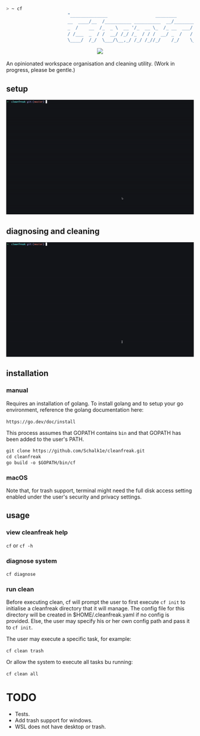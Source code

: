 ```sh
> ~ cf
                       "______________                  ________                  ______  
                       __  ____/__  /__________ __________  __/_________________ ___  /__
                       _  /    __  /_  _ \  __ '/_  __ \_  /_ __  ___/  _ \  __ '/_  //_/
                       / /___  _  / /  __/ /_/ /_  / / /  __/ _  /   /  __/ /_/ /_  ,<   
                       \____/  /_/  \___/\__,_/ /_/ /_//_/    /_/    \___/\__,_/ /_/|_|"  

```

<div align="center">
  <p>
    <img src="https://github.com/Schalk1e/cleanfreak/workflows/Lint/badge.svg" width="120" />
  </p>
</div>

An opinionated workspace organisation and cleaning utility. (Work in progress, please be gentle.)

## setup

<div align="center">
  <img src="assets/setup.gif" alt="Demo GIF" width="750"/>
</div>

## diagnosing and cleaning

<div align="center">
  <img src="assets/cleaning.gif" alt="Demo GIF" width="750"/>
</div>

## installation

### manual

Requires an installation of golang. To install golang and to setup your go environment, reference the golang documentation here: 

`https://go.dev/doc/install`

This process assumes that GOPATH contains `bin` and that GOPATH has been added to the user's PATH.

```
git clone https://github.com/Schalk1e/cleanfreak.git
cd cleanfreak
go build -o $GOPATH/bin/cf
```

### macOS

Note that, for trash support, terminal might need the full disk access setting enabled under the user's security and privacy settings. 

## usage

### view cleanfreak help

`cf`  or `cf -h`

### diagnose system

`cf diagnose`

### run clean 

Before executing clean, cf will prompt the user to first execute `cf init` to initialise a cleanfreak directory that it will manage. The config file for this directory will be created in $HOME/.cleanfreak.yaml if no config is provided. Else, the user may specify his or her own config path and pass it to `cf init`. 

The user may execute a specific task, for example:

`cf clean trash`

Or allow the system to execute all tasks bu running:

`cf clean all`

# TODO

- Tests.
- Add trash support for windows.
- WSL does not have desktop or trash.
